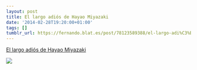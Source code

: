 ```yaml
---
layout: post
title: El largo adiós de Hayao Miyazaki
date: '2014-02-28T19:20:00+01:00'
tags: []
tumblr_url: https://fernando.blat.es/post/78123589388/el-largo-adi%C3%B3s-de-hayao-miyazaki
---
```

[El largo adiós de Hayao Miyazaki](http://cultura.elpais.com/cultura/2014/02/27/actualidad/1393532189_223719.html)  

![](http://ep01.epimg.net/cultura/imagenes/2014/02/27/actualidad/1393532189_223719_1393532481_noticia_normal.jpg)
